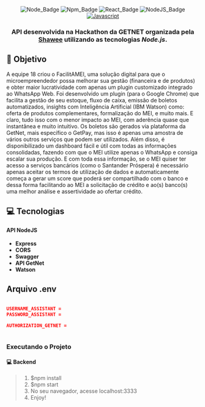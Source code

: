 

<div align="center">

![Node_Badge][node_version_badge] ![Npm_Badge][npm_version_badge] ![React_Badge][web_react_badge] ![NodeJS_Badge][server_nodejs_badge] [![Javascript](https://badges.frapsoft.com/javascript/code/javascript.png?v=101)](https://github.com/ellerbrock/javascript-badges/)

</div>

<h3 align="center">

API desenvolvida na Hackathon da GETNET organizada pela  **[Shawee][shawee_site]** utilizando as tecnologias ***Node.js***.

</h3>

## **:rocket: Objetivo**

A equipe 18 criou o FacilitAMEI, uma solução digital para que o microempreendedor possa melhorar sua gestão (financeira e de produtos) e obter maior lucratividade com apenas um plugin customizado integrado ao WhatsApp Web. 
Foi desenvolvido um plugin (para o Google Chrome) que facilita a gestão de seu estoque, fluxo de caixa, emissão de boletos automatizados, insights com Inteligência Artificial (IBM Watson) como: oferta de produtos complementares, formalização do MEI, e muito mais. E claro, tudo isso com o menor impacto ao MEI, com aderência quase que instantânea e muito intuitivo. Os boletos são gerados via plataforma da GetNet, mais específico o GetPay, mas isso é apenas uma amostra de vários outros serviços que podem ser utilizados. Além disso, é disponibilizado um dashboard fácil e útil com todas as informações consolidadas, fazendo com que o MEI utilize apenas o WhatsApp e consiga escalar sua produção. E com toda essa informação,  se o MEI quiser ter acesso a serviços bancários (como o Santander Próspera) é necessário apenas aceitar os termos de utilização de dados e automaticamente começa a gerar um score que poderá ser compartilhado com o banco e dessa forma facilitando ao MEI a solicitação de crédito e ao(s) banco(s) uma melhor análise e assertividade ao ofertar crédito.

## **:computer: Tecnologias**

#### API NodeJS

  - **Express**
  - **CORS**
  - **Swagger**
  - **API GetNet**
  - **Watson**

## Arquivo .env

```json
 
USERNAME_ASSISTANT =
PASSWORD_ASSISTANT = 

AUTHORIZATION_GETNET = 
 
```
### **Executando o Projeto**

#### **:computer: Backend**
> 1. $npm install
> 2. $npm start
> 3. No seu navegador, acesse localhost:3333
> 4. Enjoy!


<!-- Website Links -->

[shawee_site]: https://shawee.io/pt/

<!-- Badges -->

[github_issues_badge]: https://img.shields.io/github/issues/x0n4d0/ecoleta?color=green

[repository_license_badge]: https://img.shields.io/github/license/x0n4d0/ecoleta

[node_version_badge]: https://img.shields.io/badge/node-12.17.0-green

[npm_version_badge]: https://img.shields.io/badge/npm-6.14.4-red

[web_react_badge]: https://img.shields.io/badge/web-react-blue

[mobile_react-native_badge]: https://img.shields.io/badge/mobile-react%20native-blueviolet

[server_nodejs_badge]: https://img.shields.io/badge/server-nodejs-important

<!-- Techs -->

[react]: https://reactjs.org/

[typescript]: https://www.typescriptlang.org/

[node]: https://nodejs.org/en/

[leaflet]: https://react-leaflet.js.org/en/

[ibge_api]: https://servicodados.ibge.gov.br/api/docs/localidades?versao=1

[ibge_api_ufs]: https://servicodados.ibge.gov.br/api/docs/localidades?versao=1#api-UFs-estadosGet

[ibge_api_municipios]: https://servicodados.ibge.gov.br/api/docs/localidades?versao=1#api-Municipios-estadosUFMunicipiosGet

[vscode]: https://code.visualstudio.com/

[react_native]: http://www.reactnative.com/

[stackedit]: https://stackedit.io

[vscode_sqlite_extension]: https://marketplace.visualstudio.com/items?itemName=alexcvzz.vscode-sqlite

[markdown_emoji]: https://gist.github.com/rxaviers/7360908

[commitlint]: https://github.com/conventional-changelog/commitlint

[express]: https://expressjs.com/

[cors]: https://expressjs.com/en/resources/middleware/cors.html

[knex]: http://knexjs.org/

[sqlite3]: https://github.com/mapbox/node-sqlite3

[tsnode]: https://github.com/TypeStrong/ts-node

[feather_icons]: https://feathericons.com/

[insomnia]: https://insomnia.rest/

[react_leaflet]: https://react-leaflet.js.org/

[react_router_dom]: https://github.com/ReactTraining/react-router/tree/master/packages/react-router-dom

[react_icons]: https://react-icons.github.io/react-icons/

[axios]: https://github.com/axios/axios

